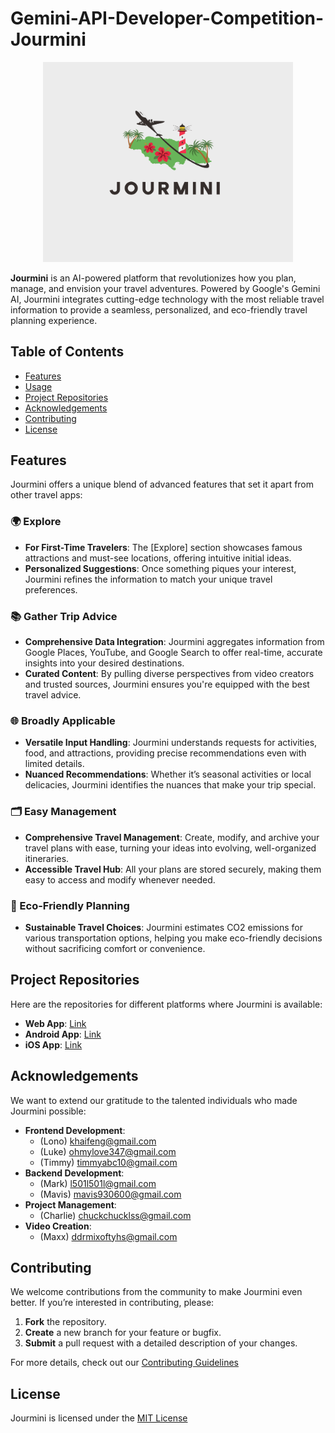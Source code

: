 # Gemini-API-Developer-Competition-Jourmini

<div style="text-align: center;">
  <a href="https://gemini-competition-jourmini-production.up.railway.app/plan">
    <img src="https://github.com/yuting1214/Gemini-API-Developer-Competition-Jourmini/blob/main/materials/jourmini_logo.png" alt="Jourmini Logo" width="400"/>
  </a>
</div>

**Jourmini** is an AI-powered platform that revolutionizes how you plan, manage, and envision your travel adventures. Powered by Google's Gemini AI, Jourmini integrates cutting-edge technology with the most reliable travel information to provide a seamless, personalized, and eco-friendly travel planning experience.

## Table of Contents

- [Features](#features)
- [Usage](#usage)
- [Project Repositories](#project-repositories)
- [Acknowledgements](#acknowledgements)
- [Contributing](#contributing)
- [License](#license)

## Features

Jourmini offers a unique blend of advanced features that set it apart from other travel apps:

### 🌍 Explore

- **For First-Time Travelers**: The [Explore] section showcases famous attractions and must-see locations, offering intuitive initial ideas.
- **Personalized Suggestions**: Once something piques your interest, Jourmini refines the information to match your unique travel preferences.

### 📚 Gather Trip Advice

- **Comprehensive Data Integration**: Jourmini aggregates information from Google Places, YouTube, and Google Search to offer real-time, accurate insights into your desired destinations.
- **Curated Content**: By pulling diverse perspectives from video creators and trusted sources, Jourmini ensures you're equipped with the best travel advice.

### 🌐 Broadly Applicable

- **Versatile Input Handling**: Jourmini understands requests for activities, food, and attractions, providing precise recommendations even with limited details.
- **Nuanced Recommendations**: Whether it’s seasonal activities or local delicacies, Jourmini identifies the nuances that make your trip special.

### 🗂 Easy Management

- **Comprehensive Travel Management**: Create, modify, and archive your travel plans with ease, turning your ideas into evolving, well-organized itineraries.
- **Accessible Travel Hub**: All your plans are stored securely, making them easy to access and modify whenever needed.

### 🌱 Eco-Friendly Planning

- **Sustainable Travel Choices**: Jourmini estimates CO2 emissions for various transportation options, helping you make eco-friendly decisions without sacrificing comfort or convenience.

## Project Repositories

Here are the repositories for different platforms where Jourmini is available:

- **Web App**: [Link]([https://github.com/timmy0123/Gemini-API-Developer-Competition-Jourmini-Web](https://github.com/timmy0123/Gemini-Competition-Jourmini-Web))
- **Android App**: [Link](https://github.com/Mett-Barr/Gemini-API-Developer-Competition-Jourmini-Android)
- **iOS App**: [Link](https://github.com/haifengkao/Gemini-API-Developer-Competition-Jourmini-IOS)

## Acknowledgements

We want to extend our gratitude to the talented individuals who made Jourmini possible:

- **Frontend Development**:
  - (Lono) khaifeng@gmail.com
  - (Luke) ohmylove347@gmail.com
  - (Timmy) timmyabc10@gmail.com
- **Backend Development**:
  - (Mark) l501l501l@gmail.com
  - (Mavis) mavis930600@gmail.com
- **Project Management**:
  - (Charlie) chuckchucklss@gmail.com
- **Video Creation**:
  - (Maxx) ddrmixoftyhs@gmail.com

## Contributing

We welcome contributions from the community to make Jourmini even better. If you’re interested in contributing, please:

1. **Fork** the repository.
2. **Create** a new branch for your feature or bugfix.
3. **Submit** a pull request with a detailed description of your changes.

For more details, check out our [Contributing Guidelines](link-to-your-contributing-guidelines) <!-- Replace with the actual link -->

## License

Jourmini is licensed under the [MIT License](link-to-your-license) <!-- Replace with the actual link -->
